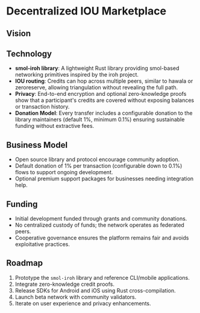 # Decentralized IOU Marketplace

## Vision

## Technology
- **smol-iroh library**: A lightweight Rust library providing smol-based networking primitives inspired by the iroh project.
- **IOU routing**: Credits can hop across multiple peers, similar to hawala or zeroreserve, allowing triangulation without revealing the full path.
- **Privacy**: End-to-end encryption and optional zero-knowledge proofs show that a participant's credits are covered without exposing balances or transaction history.
- **Donation Model**: Every transfer includes a configurable donation to the library maintainers (default 1%, minimum 0.1%) ensuring sustainable funding without extractive fees.

## Business Model
- Open source library and protocol encourage community adoption.
- Default donation of 1% per transaction (configurable down to 0.1%) flows to support ongoing development.
- Optional premium support packages for businesses needing integration help.

## Funding
- Initial development funded through grants and community donations.
- No centralized custody of funds; the network operates as federated peers.
- Cooperative governance ensures the platform remains fair and avoids exploitative practices.

## Roadmap
1. Prototype the `smol-iroh` library and reference CLI/mobile applications.
2. Integrate zero-knowledge credit proofs.
3. Release SDKs for Android and iOS using Rust cross-compilation.
4. Launch beta network with community validators.
5. Iterate on user experience and privacy enhancements.
